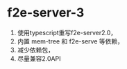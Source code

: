 # f2e-server-3

1. 使用typescript重写f2e-server2.0，
2. 内置 mem-tree 和 f2e-serve 等依赖，
3. 减少依赖包，
4. 尽量兼容2.0API
